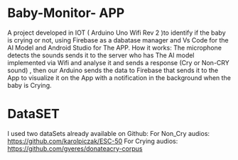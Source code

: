 # Baby-Monitor- APP 
A project developed in IOT ( Arduino Uno Wifi Rev 2 )to identify if the baby is crying or not, using Firebase as a dabatase manager and Vs Code for the AI Model and Android Studio for The APP.
How it works: The microphone detects the sounds sends it to the server who has The AI model implemented via Wifi and analyse it and sends a response (Cry or Non-CRY sound) , then our Arduino sends the data to Firebase that sends it to the App to visualize it on the App with a notification in the background when the baby is Crying.

# DataSET 
I used two dataSets already available on Github: 
For Non_Cry audios: https://github.com/karolpiczak/ESC-50
For Crying audios: https://github.com/gveres/donateacry-corpus
